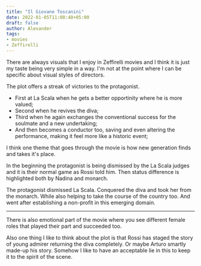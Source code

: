 ```yaml
---
title: "Il Giovane Toscanini"
date: 2022-01-05T11:08:48+05:00
draft: false
author: Alexander
tags:
- movies
- Zeffirelli
---
```


There are always visuals that I enjoy in Zeffirelli movies and I think it is just my taste being very simple in a way.
I'm not at the point where I can be specific about visual styles of directors.

The plot offers a streak of victories to the protagonist.

- First at La Scala when he gets a better opportinity where he is more valued;
- Second when he revives the diva;
- Third when he again exchanges the conventional success for the soulmate and a new undertaking;
- And then becomes a conductor too, saving and even altering the performance, making it feel more like a historic event;

I think one theme that goes through the movie is how new generation finds and takes it's place.

In the beginning the protagonist is being dismissed by the La Scala judges and it is their normal game as Rossi told him.
Then status difference is highlighted both by Nadina and monarch.

The protagonist dismissed La Scala.
Conquered the diva and took her from the monarch.
While also helping to take the course of the country too.
And went after establishing a non-profit in this emerging domain.

---

There is also emotional part of the movie where you see different female roles that played their part and succeeded too.

Also one thing I like to think about the plot is that Rossi has staged the story of young admirer returning the diva completely. Or maybe Arturo smartly made-up his story. Somehow I like to have an acceptable lie in this to keep it to the spirit of the scene.
